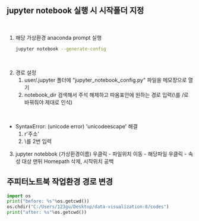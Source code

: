 ## jupyter notebook 실행 시 시작폴더 지정

<br/>

1. 해당 가상환경 anaconda prompt 실행
    ```bash
    jupyter notebook --generate-config
    ```
<br/>

2. 경로 설정
    1. user/.jupyter 폴더에 "jupyter_notebook_config.py" 파일을 메모장으로 열기
    2. notebook_dir 검색해서 주석 해제하고 따옴표안에 원하는 경로 입력(\를 /로 바꿔줘야 제대로 인식)

<br/>

- SyntaxError: (unicode error) 'unicodeescape' 해결  
  1. r'주소'
  2. \를 2번 입력


3. jupyter notebbok (가상환경이름) 우클릭 - 파일위치 이동 - 해당파일 우클릭 - 속성
    대상 맨뒤 Homepath 삭제, 시작위치 공백
    



## 주피터노트북 작업환경 경로 변경
```python
import os
print("before: %s"%os.getcwd())
os.chdir("C:/Users/123gu/Desktop/data-visualization-8/codes")
print("after: %s"%os.getcwd())
```

